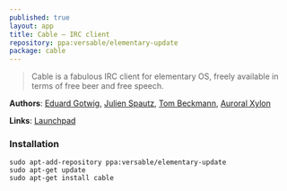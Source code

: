 ```yaml
---
published: true
layout: app
title: Cable – IRC client
repository: ppa:versable/elementary-update
package: cable
---
```


> Cable is a fabulous IRC client for elementary OS, freely available in terms of free beer and free speech.

**Authors**: [Eduard Gotwig](https://launchpad.net/~gotwig), [Julien Spautz](https://launchpad.net/~julien-spautz), [Tom Beckmann](https://launchpad.net/~tombeckmann), [Auroral Xylon](https://launchpad.net/~avlabs314)

**Links**: [Launchpad](https://launchpad.net/cable)

### Installation

    sudo apt-add-repository ppa:versable/elementary-update
    sudo apt-get update
    sudo apt-get install cable
